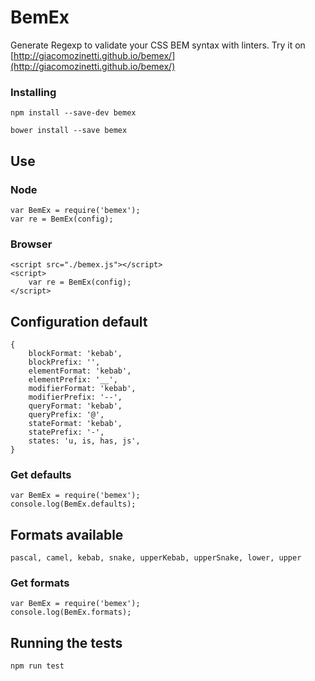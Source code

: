 # BemEx

Generate Regexp to validate your CSS BEM syntax with linters.
Try it on [http://giacomozinetti.github.io/bemex/](http://giacomozinetti.github.io/bemex/)

### Installing

```
npm install --save-dev bemex
```

```
bower install --save bemex
```

## Use

### Node

```
var BemEx = require('bemex');
var re = BemEx(config);
```

### Browser

```
<script src="./bemex.js"></script>
<script>
    var re = BemEx(config);
</script>
```

## Configuration default

```
{
    blockFormat: 'kebab',
    blockPrefix: '',
    elementFormat: 'kebab',
    elementPrefix: '__',
    modifierFormat: 'kebab',
    modifierPrefix: '--',
    queryFormat: 'kebab',
    queryPrefix: '@',
    stateFormat: 'kebab',
    statePrefix: '-',
    states: 'u, is, has, js',
}
```

### Get defaults

```
var BemEx = require('bemex');
console.log(BemEx.defaults);
```

## Formats available

```
pascal, camel, kebab, snake, upperKebab, upperSnake, lower, upper
```

### Get formats

```
var BemEx = require('bemex');
console.log(BemEx.formats);
```

## Running the tests

```
npm run test
```
